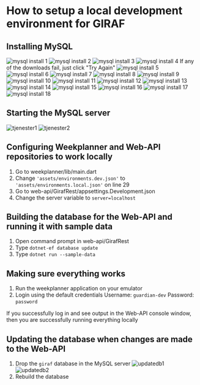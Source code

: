 # How to setup a local development environment for GIRAF

## Installing MySQL
![mysql install 1](https://user-images.githubusercontent.com/9339576/205648638-5f536ca6-df97-405d-9d20-172bbda4649a.png)
![mysql install 2](https://user-images.githubusercontent.com/9339576/205648739-29ca9f66-3a6b-402e-8fa1-fd30c89e0505.png)
![mysql install 3](https://user-images.githubusercontent.com/9339576/205648754-ba42849c-adce-4afa-9a4b-eaa2df0595a6.png)
![mysql install 4](https://user-images.githubusercontent.com/9339576/205648786-ce1f657f-2f2f-4605-a8d6-f9f9a864d2ce.png)
If any of the downloads fail, just click "Try Again"
![mysql install 5](https://user-images.githubusercontent.com/9339576/205648824-9c58bc7b-ec42-4618-bb11-c75671a80741.png)
![mysql install 6](https://user-images.githubusercontent.com/9339576/205648856-7d835a53-335f-4dba-9f79-2cd8fa1e7591.png)
![mysql install 7](https://user-images.githubusercontent.com/9339576/205648865-2c3d33df-c738-43ca-9190-d48ee5b9cdf1.png)
![mysql install 8](https://user-images.githubusercontent.com/9339576/205648879-0fc0da6f-8b85-4948-8ffd-de4e765fd7ea.png)
![mysql install 9](https://user-images.githubusercontent.com/9339576/205648895-4038155c-54cd-4df9-8227-f3fd9ae82c0d.png)
![mysql install 10](https://user-images.githubusercontent.com/9339576/205648903-58b4c585-a1b8-48a6-b0dd-4f20117e93fe.png)
![mysql install 11](https://user-images.githubusercontent.com/9339576/205648914-6c465226-3afc-4cae-81d0-f72e10ffa127.png)
![mysql install 12](https://user-images.githubusercontent.com/9339576/205648928-c0c895c0-d6a5-40b9-a28d-6b3e07df6c89.png)
![mysql install 13](https://user-images.githubusercontent.com/9339576/205648943-c6b77ae6-9696-4ae8-b626-13f9189a8161.png)
![mysql install 14](https://user-images.githubusercontent.com/9339576/205651124-f6525e7a-06ea-4a50-a196-689f45f03081.png)
![mysql install 15](https://user-images.githubusercontent.com/9339576/205651141-88e8142f-14cb-4a6a-b220-cebbb434963b.png)
![mysql install 16](https://user-images.githubusercontent.com/9339576/205651151-888c1019-004f-4419-b24c-85bc1fa03359.png)
![mysql install 17](https://user-images.githubusercontent.com/9339576/205651166-c49df712-1b15-48ca-a787-e0772561c3d2.png)
![mysql install 18](https://user-images.githubusercontent.com/9339576/205651184-0f0ed707-ef80-4fc3-90d3-4d1ed6f3a88d.png)

## Starting the MySQL server
![tjenester1](https://user-images.githubusercontent.com/9339576/205654164-d6e0fe7a-e2f7-41e4-8248-3fed82e3b87b.png)
![tjenester2](https://user-images.githubusercontent.com/9339576/205654211-6cee68a5-2ac0-4a9c-854f-fc641f61f132.png)

## Configuring Weekplanner and Web-API repositories to work locally
1. Go to weekplanner/lib/main.dart
2. Change `'assets/environments.dev.json'` to `'assets/environments.local.json'` on line 29
3. Go to web-api/GirafRest/appsettings.Development.json
4. Change the server variable to `server=localhost`

## Building the database for the Web-API and running it with sample data
1. Open command prompt in web-api/GirafRest
2. Type `dotnet-ef database update`
3. Type `dotnet run --sample-data`

## Making sure everything works
1. Run the weekplanner application on your emulator
2. Login using the default credentials
  Username: `guardian-dev`
  Password: `password`

If you successfully log in and see output in the Web-API console window, then you are successfully running everything locally

## Updating the database when changes are made to the Web-API
1. Drop the `giraf` database in the MySQL server
![updatedb1](https://user-images.githubusercontent.com/9339576/205662140-c550d8f7-1015-4e81-b27c-7e22e59677cb.png)
![updatedb2](https://user-images.githubusercontent.com/9339576/205662200-39e7f0a7-2ea3-40a1-b6b6-278060d812ea.png)
2. Rebuild the database
